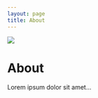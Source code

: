 ```yaml
---
layout: page
title: About
---
```

<img src="{{ '/img/graduate.png' | prepend: site.baseurl }}"
  class="pull-left profile-pic img-thumbnail">

# About
Lorem ipsum dolor sit amet...